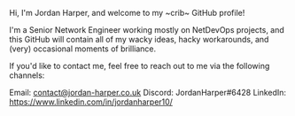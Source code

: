Hi, I'm Jordan Harper, and welcome to my ~crib~ GitHub profile!

I'm a Senior Network Engineer working mostly on NetDevOps projects, and this GitHub will contain all of my wacky ideas, hacky workarounds, and (very) occasional moments of brilliance.

If you'd like to contact me, feel free to reach out to me via the following channels:

Email: contact@jordan-harper.co.uk
Discord: JordanHarper#6428
LinkedIn: https://www.linkedin.com/in/jordanharper10/
